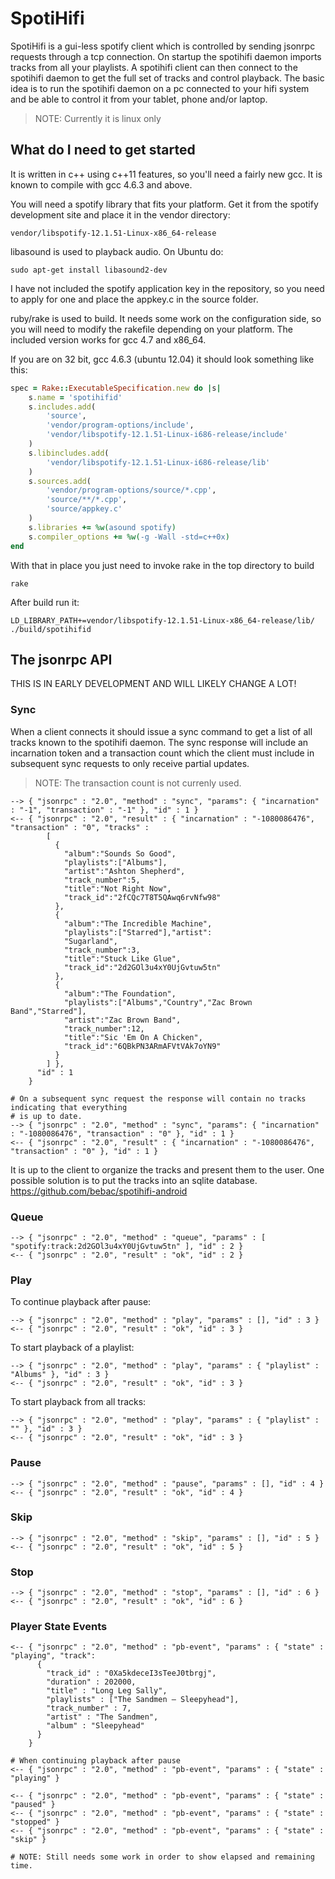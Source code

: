 SpotiHifi
=========

SpotiHifi is a gui-less spotify client which is controlled by sending jsonrpc
requests through a tcp connection. On startup the spotihifi daemon imports
tracks from all your playlists. A spotihifi client can then connect to the
spotihifi daemon to get the full set of tracks and control playback. The
basic idea is to run the spotihifi daemon on a pc connected to your hifi
system and be able to control it from your tablet, phone and/or laptop.

> NOTE: Currently it is linux only



What do I need to get started
-----------------------------

It is written in c++ using c++11 features, so you'll need a fairly new gcc.
It is known to compile with gcc 4.6.3 and above.

You will need a spotify library that fits your platform. Get it from the
spotify development site and place it in the vendor directory:

    vendor/libspotify-12.1.51-Linux-x86_64-release

libasound is used to playback audio. On Ubuntu do:

    sudo apt-get install libasound2-dev

I have not included the spotify application key in the repository, so you
need to apply for one and place the appkey.c in the source folder.

ruby/rake is used to build. It needs some work on the configuration side, so
you will need to modify the rakefile depending on your platform. The included
version works for gcc 4.7 and x86_64.

If you are on 32 bit, gcc 4.6.3 (ubuntu 12.04) it should look something like
this:

```ruby
spec = Rake::ExecutableSpecification.new do |s|
    s.name = 'spotihifid'
    s.includes.add(
        'source',
        'vendor/program-options/include',
        'vendor/libspotify-12.1.51-Linux-i686-release/include'
    )
    s.libincludes.add(
        'vendor/libspotify-12.1.51-Linux-i686-release/lib'
    )
    s.sources.add(
        'vendor/program-options/source/*.cpp',
        'source/**/*.cpp',
        'source/appkey.c'
    )
    s.libraries += %w(asound spotify)
    s.compiler_options += %w(-g -Wall -std=c++0x)
end
```

With that in place you just need to invoke rake in the top directory to build

    rake

After build run it:

    LD_LIBRARY_PATH+=vendor/libspotify-12.1.51-Linux-x86_64-release/lib/ ./build/spotihifid



The jsonrpc API
---------------

THIS IS IN EARLY DEVELOPMENT AND WILL LIKELY CHANGE A LOT!

### Sync

When a client connects it should issue a sync command to get a list of all tracks
known to the spotihifi daemon. The sync response will include an incarnation token
and a transaction count which the client must include in subsequent sync requests
to only receive partial updates.

> NOTE: The transaction count is not currenly used.


    --> { "jsonrpc" : "2.0", "method" : "sync", "params": { "incarnation" : "-1", "transaction" : "-1" }, "id" : 1 }
    <-- { "jsonrpc" : "2.0", "result" : { "incarnation" : "-1080086476", "transaction" : "0", "tracks" :
            [
              {
                "album":"Sounds So Good",
                "playlists":["Albums"],
                "artist":"Ashton Shepherd",
                "track_number":5,
                "title":"Not Right Now",
                "track_id":"2fCQc7T8T5QAwq6rvNfw98"
              },
              {
                "album":"The Incredible Machine",
                "playlists":["Starred"],"artist":
                "Sugarland",
                "track_number":3,
                "title":"Stuck Like Glue",
                "track_id":"2d2GOl3u4xY0UjGvtuw5tn"
              },
              {
                "album":"The Foundation",
                "playlists":["Albums","Country","Zac Brown Band","Starred"],
                "artist":"Zac Brown Band",
                "track_number":12,
                "title":"Sic 'Em On A Chicken",
                "track_id":"6QBkPN3ARmAFVtVAk7oYN9"
              }
            ] },
          "id" : 1
        }

    # On a subsequent sync request the response will contain no tracks indicating that everything
    # is up to date.
    --> { "jsonrpc" : "2.0", "method" : "sync", "params": { "incarnation" : "-1080086476", "transaction" : "0" }, "id" : 1 }
    <-- { "jsonrpc" : "2.0", "result" : { "incarnation" : "-1080086476", "transaction" : "0" }, "id" : 1 }


It is up to the client to organize the tracks and present them to the user. One
possible solution is to put the tracks into an sqlite database. https://github.com/bebac/spotihifi-android

### Queue

    --> { "jsonrpc" : "2.0", "method" : "queue", "params" : [ "spotify:track:2d2GOl3u4xY0UjGvtuw5tn" ], "id" : 2 }
    <-- { "jsonrpc" : "2.0", "result" : "ok", "id" : 2 }

### Play

To continue playback after pause:

    --> { "jsonrpc" : "2.0", "method" : "play", "params" : [], "id" : 3 }
    <-- { "jsonrpc" : "2.0", "result" : "ok", "id" : 3 }

To start playback of a playlist:

    --> { "jsonrpc" : "2.0", "method" : "play", "params" : { "playlist" : "Albums" }, "id" : 3 }
    <-- { "jsonrpc" : "2.0", "result" : "ok", "id" : 3 }

To start playback from all tracks:

    --> { "jsonrpc" : "2.0", "method" : "play", "params" : { "playlist" : "" }, "id" : 3 }
    <-- { "jsonrpc" : "2.0", "result" : "ok", "id" : 3 }

### Pause

    --> { "jsonrpc" : "2.0", "method" : "pause", "params" : [], "id" : 4 }
    <-- { "jsonrpc" : "2.0", "result" : "ok", "id" : 4 }

### Skip

    --> { "jsonrpc" : "2.0", "method" : "skip", "params" : [], "id" : 5 }
    <-- { "jsonrpc" : "2.0", "result" : "ok", "id" : 5 }

### Stop

    --> { "jsonrpc" : "2.0", "method" : "stop", "params" : [], "id" : 6 }
    <-- { "jsonrpc" : "2.0", "result" : "ok", "id" : 6 }

### Player State Events

    <-- { "jsonrpc" : "2.0", "method" : "pb-event", "params" : { "state" : "playing", "track":
          {
            "track_id" : "0Xa5kdeceI3sTeeJ0tbrgj",
            "duration" : 202000,
            "title" : "Long Leg Sally",
            "playlists" : ["The Sandmen – Sleepyhead"],
            "track_number" : 7,
            "artist" : "The Sandmen",
            "album" : "Sleepyhead"
          }
        }

    # When continuing playback after pause
    <-- { "jsonrpc" : "2.0", "method" : "pb-event", "params" : { "state" : "playing" }

    <-- { "jsonrpc" : "2.0", "method" : "pb-event", "params" : { "state" : "paused" }
    <-- { "jsonrpc" : "2.0", "method" : "pb-event", "params" : { "state" : "stopped" }
    <-- { "jsonrpc" : "2.0", "method" : "pb-event", "params" : { "state" : "skip" }

    # NOTE: Still needs some work in order to show elapsed and remaining time.
